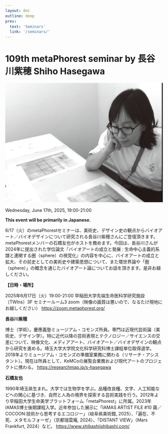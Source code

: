 ```yaml
---
layout: doc
outline: deep
prev:
  text: 'Seminars'
  link: '/seminars/'
---
```


# 109th metaPhorest seminar by 長谷川紫穂 Shiho Hasegawa 

![](/public/seminars/109/109.png)

Wednesday, June 17th, 2025, 19:00-21:00

**This event will be primarily in Japanese.**

6/17（火）のmetaPhorestセミナーは、美術史、デザイン史の観点からバイオアート／バイオデザインについて研究される長谷川紫穂さんにご登壇頂きます。metaPhorestメンバーの石橋友也がホストを務めます。今回は、長谷川さんが2024年に提出された学位論文『バイオアートの成立と発展 : 生命中心主義的系譜と連関する圏（sphere）の視覚化』の内容を中心に、バイオアートの成立と拡大、その前史としての美術史や建築思想について、また環世界論や「圏（sphere）」の概念を通じたバイオアート論についてお話を頂きます。是非お越しください。

**【日時・場所】**

2025年6月17日（火）19:00-21:00
早稲田大学先端生命医科学研究施設（TWIns）3F セミナールーム3
zoom（映像の画質は悪いので、なるたけ現地にお越しください）
https://zoom.metaphorest.org/

**長谷川紫穂**

博士（学術）。慶應義塾ミュージアム・コモンズ所員。専門は近現代芸術論（美術史、デザイン学）。特に近代以降の芸術表現とテクノロジー／サイエンスの交差について、映像文化、メディアアート、バイオアート／バイオデザインの観点から研究を進める。埼玉大学大学院文化科学研究科博士課程単位取得退学。2018年よりミュージアム・コモンズの準備室業務に関わる（リサーチ・アシスタント）。現在は所員として、KeMCoの展覧会業務および現代アートのプロジェクトに携わる。
https://researchmap.jp/s-hasegawa

**石橋友也**

1990年埼玉県生まれ。大学では生物学を学ぶ。品種改良種、文字、人工知能などへの関心に基づき、自然と人為の境界を探索する芸術実践を行う。2012年より早稲田大学生命美学プラットフォーム「metaPhorest」に所属。2023年IAMAS博士後期課程入学。近年参加した展示に「IAMAS ARTIST FILE #10 繭／COCOON:技術から思考するエコロジー」（岐阜県美術館, 2025）、「遍在、不死、メタモルフォーゼ」（京都瑞雲庵, 2024）、「DISTANT VIEW」（Mars Frankfurt, 2024）など。
https://www.shibashiishibashi.com/
